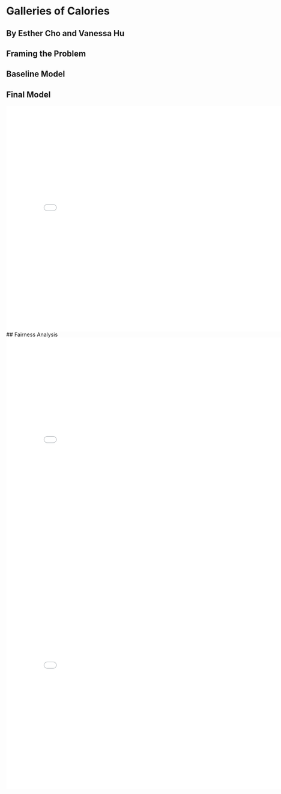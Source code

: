 # Galleries of Calories
## By Esther Cho and Vanessa Hu

## Framing the Problem
## Baseline Model
## Final Model
<iframe src="file-saturatedfat_vs_val.html" width=800 height=600 frameBorder=0></iframe>
## Fairness Analysis
<iframe src="assets/file-n_steps_vs_cal.html" width=800 height=600 frameBorder=0></iframe>
<iframe src="assets/file-fairness.html" width=800 height=600 frameBorder=0></iframe>

